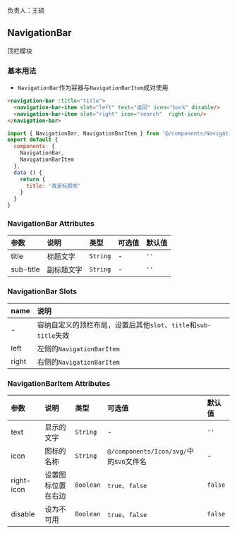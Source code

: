 负责人：王硕

## NavigationBar
顶栏模块

### 基本用法

- `NavigationBar`作为容器与`NavigationBarItem`成对使用

```html
<navigation-bar :title="title">
  <navigation-bar-item slot="left" text="返回" icon="back" disable/>
  <navigation-bar-item slot="right" icon="search"  right-icon/>
</navigation-bar>
```
```js
import { NavigationBar, NavigationBarItem } from '@/components/NavigationBar'
export default {
  components: {
    NavigationBar,
    NavigationBarItem
  },
  data () {
    return {
      title: '我是标题党'
    }
  }
}
```
### NavigationBar Attributes

|参数|说明|类型|可选值|默认值|
|:-----|:-----|:-----|:-----|:-----|
|title|标题文字|`String`|-|`''`|
|sub-title|副标题文字|`String`|-|`''`|

### NavigationBar Slots

|name|说明|
|:-----|:-----|
|-|容纳自定义的顶栏布局，设置后其他`slot`、`title`和`sub-title`失效|
|left|左侧的`NavigationBarItem`|
|right|右侧的`NavigationBarItem`|

### NavigationBarItem Attributes

|参数|说明|类型|可选值|默认值|
|:-----|:-----|:-----|:-----|:-----|
|text|显示的文字|`String`|-|`''`|
|icon|图标的名称|`String`|`@/components/Icon/svg/`中的`SVG`文件名|-|
|right-icon|设置图标位置在右边|`Boolean`|`true`、`false`|`false`|
|disable|设为不可用|`Boolean`|`true`、`false`|`false`|
